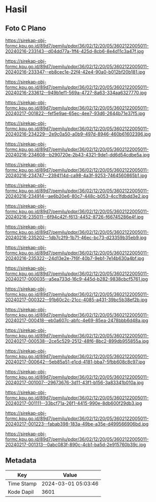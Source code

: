 # Hasil

## Foto C Plano

https://sirekap-obj-formc.kpu.go.id/89d7/pemilu/pdpr/36/02/12/20/05/3602122005011-20240216-233143--d04dd77a-1ff4-425d-8cb6-8e4d11c3a47f.jpg

https://sirekap-obj-formc.kpu.go.id/89d7/pemilu/pdpr/36/02/12/20/05/3602122005011-20240216-233347--eb8cec1e-22f4-42e4-90a0-b012bf20b181.jpg

https://sirekap-obj-formc.kpu.go.id/89d7/pemilu/pdpr/36/02/12/20/05/3602122005011-20240216-233612--949b1ef1-569a-4727-8a63-334aa6327770.jpg

https://sirekap-obj-formc.kpu.go.id/89d7/pemilu/pdpr/36/02/12/20/05/3602122005011-20240217-001822--fef5e9ae-65ec-4ee7-93d6-2644b71e37f5.jpg

https://sirekap-obj-formc.kpu.go.id/89d7/pemilu/pdpr/36/02/12/20/05/3602122005011-20240216-234229--2e9c0a50-a0b9-497d-8946-460b61602396.jpg

https://sirekap-obj-formc.kpu.go.id/89d7/pemilu/pdpr/36/02/12/20/05/3602122005011-20240216-234608--b290720e-2b43-4321-9de1-dd6d54cdbe5a.jpg

https://sirekap-obj-formc.kpu.go.id/89d7/pemilu/pdpr/36/02/12/20/05/3602122005011-20240216-234747--2394114d-ca98-4a3f-9253-7464560865b1.jpg

https://sirekap-obj-formc.kpu.go.id/89d7/pemilu/pdpr/36/02/12/20/05/3602122005011-20240216-234914--ae6b20e6-80c7-448c-b053-4cc1fdbdd3e2.jpg

https://sirekap-obj-formc.kpu.go.id/89d7/pemilu/pdpr/36/02/12/20/05/3602122005011-20240216-235011--6f94c42f-f613-4452-8726-f66745286e4f.jpg

https://sirekap-obj-formc.kpu.go.id/89d7/pemilu/pdpr/36/02/12/20/05/3602122005011-20240216-235202--1db7c2f9-1b71-46ec-bc73-d23359b35eb9.jpg

https://sirekap-obj-formc.kpu.go.id/89d7/pemilu/pdpr/36/02/12/20/05/3602122005011-20240216-235322--24d13e2e-7f6f-40b7-9eb1-7e14b630a4bf.jpg

https://sirekap-obj-formc.kpu.go.id/89d7/pemilu/pdpr/36/02/12/20/05/3602122005011-20240217-000035--a5ea733d-16c9-445d-b282-9838cbcf5761.jpg

https://sirekap-obj-formc.kpu.go.id/89d7/pemilu/pdpr/36/02/12/20/05/3602122005011-20240217-000322--91b60c2c-21cc-4085-a431-39bc5b38ef2b.jpg

https://sirekap-obj-formc.kpu.go.id/89d7/pemilu/pdpr/36/02/12/20/05/3602122005011-20240217-000418--eb0a607c-abfc-4e69-85ea-2478bbb6d48a.jpg

https://sirekap-obj-formc.kpu.go.id/89d7/pemilu/pdpr/36/02/12/20/05/3602122005011-20240217-000538--2ce5c529-2512-48f6-8bc2-899db955855a.jpg

https://sirekap-obj-formc.kpu.go.id/89d7/pemilu/pdpr/36/02/12/20/05/3602122005011-20240217-000642--5eb85a51-e1cd-4181-bba7-5fbb608c8c97.jpg

https://sirekap-obj-formc.kpu.go.id/89d7/pemilu/pdpr/36/02/12/20/05/3602122005011-20240217-001007--29673676-3d11-43f1-b156-3a83341b010a.jpg

https://sirekap-obj-formc.kpu.go.id/89d7/pemilu/pdpr/36/02/12/20/05/3602122005011-20240217-001111--33bcf71a-26f1-4415-990e-8db600f29db3.jpg

https://sirekap-obj-formc.kpu.go.id/89d7/pemilu/pdpr/36/02/12/20/05/3602122005011-20240217-001223--fabab398-183a-49be-a35e-d499566906bd.jpg

https://sirekap-obj-formc.kpu.go.id/89d7/pemilu/pdpr/36/02/12/20/05/3602122005011-20240217-001313--0abc083f-890c-4cb1-ba5d-2e915760b39c.jpg


## Metadata

| Key        | Value               |
| ---------- | ------------------- |
| Time Stamp | 2024-03-01 05:03:46 |
| Kode Dapil | 3601                |



